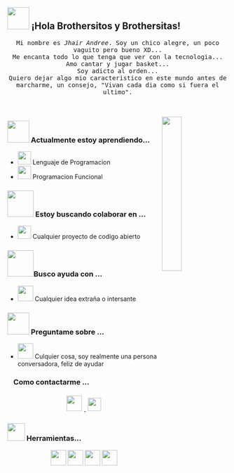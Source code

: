 ## <img src="https://raw.githubusercontent.com/alexnaiman/alexnaiman/master/resources/welcomeglitch.gif" width="50px" /> ¡Hola Brothersitos y Brothersitas!

<p align="center" >
  <samp>
    Mi nombre es <em>Jhair Andree</em>. Soy un chico alegre, un poco vaguito pero bueno XD... 
  <br/> Me encanta todo lo que tenga que ver con la tecnologia...
    <br/> Amo cantar y jugar basket... 
      <br/>
Soy adicto al orden...
          <br/>
Quiero dejar algo mio caracteristico en este mundo antes de marcharme, un consejo, "Vivan cada dia como si fuera el ultimo".
  </samp>
  <br/>
  <br/>
  <br/>
</p>

<img src="https://media.tenor.com/images/df8c44a1d20ab367fdcb21880985fd33/tenor.gif" align="right"  width="30%"/>

### <img src="https://raw.githubusercontent.com/alexnaiman/alexnaiman/master/resources/Confused_Dog.gif" height="50px" /> Actualmente estoy aprendiendo...
- <img src="https://raw.githubusercontent.com/alexnaiman/alexnaiman/master/resources/gesture.jpeg" width="30px" /> Lenguaje de Programacion 
- <img src="https://raw.githubusercontent.com/alexnaiman/alexnaiman/master/resources/functional.png" height="30px" /> Programacion Funcional
### <img src="https://raw.githubusercontent.com/alexnaiman/alexnaiman/master/resources/pug_dance.gif" width="60px" /> Estoy buscando colaborar en ...
- <img src="https://raw.githubusercontent.com/alexnaiman/alexnaiman/master/resources/open_source.png" height="30px" /> Cualquier proyecto de codigo abierto

### <img src="https://raw.githubusercontent.com/alexnaiman/alexnaiman/master/resources/cool_duck.gif" width="60px" />Busco ayuda con ...
- <img src="https://raw.githubusercontent.com/alexnaiman/alexnaiman/master/resources/party_parrot.gif" height="35px" /> Cualquier idea extraña o intersante

### <img src="https://raw.githubusercontent.com/alexnaiman/alexnaiman/master/resources/question.png" width="50px" />  Preguntame sobre ...
- <img src="https://raw.githubusercontent.com/alexnaiman/alexnaiman/master/resources/chat.gif" height="35px" /> Culquier cosa, soy realmente una persona conversadora, feliz de ayudar
### <img src="https://raw.githubusercontent.com/alexnaiman/alexnaiman/master/resources/bongocat.gif" width="10px" /> Como contactarme ...
<p align="center">
  
  <a href="https://www.instagram.com/jhair_go_ra/">
    <img src="https://raw.githubusercontent.com/alexnaiman/alexnaiman/master/resources/instagram.webp" height="35px" style="margin: 5px;" />
  </a>
  <a href="mailto:jgomezra@unsa.edu.pe">
    <img src="https://raw.githubusercontent.com/alexnaiman/alexnaiman/master/resources/gmail.png" height="30px" style="margin: 5px;" />
  </a>
</p>

### <img src="https://raw.githubusercontent.com/alexnaiman/alexnaiman/master/resources/pickaxe.png" width="40px" /> Herramientas...
<p align="center">
    <img src="https://raw.githubusercontent.com/alexnaiman/alexnaiman/master/resources/dev/bash.svg" height="35px" style="vertical-align:top margin:6px 4px" />
     <img src="https://raw.githubusercontent.com/alexnaiman/alexnaiman/master/resources/dev/csharp.svg" height="35px" style="vertical-align:top margin:6px 4px" />
             <img src="https://raw.githubusercontent.com/alexnaiman/alexnaiman/master/resources/dev/python.svg" height="35px" style="vertical-align:top margin:6px 4px" />
             <img src="https://raw.githubusercontent.com/alexnaiman/alexnaiman/master/resources/dev/visualstudio_code.svg" height="35px" style="vertical-align:top margin:6px 4px"/>
             
</p>



